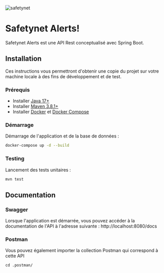 ![safetynet](https://user.oc-static.com/upload/2019/10/21/15716555321092_image1.jpg)

# Safetynet Alerts!

Safetynet Alerts est une API Rest conceptualisé avec Spring Boot.

## Installation

Ces instructions vous permettront d'obtenir une copie du projet sur votre machine locale à des fins de développement et
de test.

### Prérequis

* Installer <a target="_blank" href="https://www.oracle.com/java/technologies/javase/jdk17-archive-downloads.html">Java
  17+</a>
* Installer <a target="_blank" href="https://maven.apache.org/download.cgi">Maven 3.8.1+</a>
* Installer <a target="_blank" href="https://docs.docker.com/get-docker/">Docker</a>
  et <a target="_blank" href="https://docs.docker.com/compose/install/">Docker Compose</a>

### Démarrage

Démarrage de l'application et de la base de données :

```bash
docker-compose up -d --build
```

### Testing

Lancement des tests unitaires :

```bash
mvn test
```

## Documentation

### Swagger

Lorsque l'application est démarrée, vous pouvez accéder à la documentation de l'API à l'adresse
suivante : http://localhost:8080/docs

### Postman

Vous pouvez également importer la collection Postman qui correspond à cette API 
```
cd .postman/
```

